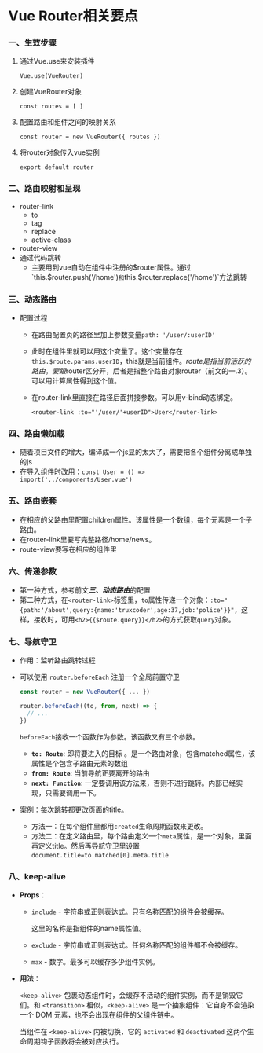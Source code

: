 # Vue Router相关要点

### 一、生效步骤

1. 通过Vue.use来安装插件

   `Vue.use(VueRouter)`

2. 创建VueRouter对象

   `const routes = [ ]`

3. 配置路由和组件之间的映射关系

   `const router = new VueRouter({ routes })`

4. 将router对象传入vue实例

   `export default router`

### 二、路由映射和呈现

- router-link
  - to
  - tag
  - replace
  - active-class
- router-view
- 通过代码跳转
  - 主要用到vue自动在组件中注册的$router属性。通过`this.$router.push('/home')`和`this.$router.replace('/home')`方法跳转

### 三、动态路由

- 配置过程

  - 在路由配置页的路径里加上参数变量`path: '/user/:userID'`

  - 此时在组件里就可以用这个变量了。这个变量存在`this.$route.params.userID`，this就是当前组件。$route是指当前活跃的路由。要跟$router区分开，后者是指整个路由对象router（前文的一.3）。可以用计算属性得到这个值。

  - 在router-link里直接在路径后面拼接参数。可以用v-bind动态绑定。

    `<router-link :to="'/user/'+userID">User</router-link>`

### 四、路由懒加载

- 随着项目文件的增大，编译成一个js显的太大了，需要把各个组件分离成单独的js
- 在导入组件时改用：`const User = () => import('../components/User.vue')`

### 五、路由嵌套

- 在相应的父路由里配置children属性。该属性是一个数组，每个元素是一个子路由。
- 在router-link里要写完整路径/home/news。
- route-view要写在相应的组件里

### 六、传递参数

- 第一种方式，参考前文***三、动态路由***的配置
- 第二种方式，在`<router-link>`标签里，`to`属性传递一个对象：`:to="{path:'/about',query:{name:'truxcoder',age:37,job:'police'}}"`，这样，接收时，可用`<h2>{{$route.query}}</h2>`的方式获取`query`对象。

### 七、导航守卫

- 作用：监听路由跳转过程

- 可以使用 `router.beforeEach` 注册一个全局前置守卫

  ```js
  const router = new VueRouter({ ... })
  
  router.beforeEach((to, from, next) => {
    // ...
  })
  ```

  `beforeEach`接收一个函数作为参数。该函数又有三个参数。

  - **`to: Route`**: 即将要进入的目标 。是一个路由对象，包含matched属性，该属性是个包含子路由元素的数组
  - **`from: Route`**: 当前导航正要离开的路由
  - **`next: Function`**: 一定要调用该方法来，否则不进行跳转。内部已经实现，只需要调用一下。

- 案例：每次跳转都更改页面的title。

  - 方法一：在每个组件里都用`created`生命周期函数来更改。
  - 方法二：在定义路由里，每个路由定义一个`meta`属性，是一个对象，里面再定义title。然后再导航守卫里设置`document.title=to.matched[0].meta.title`

### 八、keep-alive

- **Props**：

  - `include` - 字符串或正则表达式。只有名称匹配的组件会被缓存。

    这里的名称是指组件的name属性值。

  - `exclude` - 字符串或正则表达式。任何名称匹配的组件都不会被缓存。

  - `max` - 数字。最多可以缓存多少组件实例。

- **用法**：

  `<keep-alive>` 包裹动态组件时，会缓存不活动的组件实例，而不是销毁它们。和 `<transition>` 相似，`<keep-alive>` 是一个抽象组件：它自身不会渲染一个 DOM 元素，也不会出现在组件的父组件链中。

  当组件在 `<keep-alive>` 内被切换，它的 `activated` 和 `deactivated` 这两个生命周期钩子函数将会被对应执行。

  


